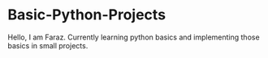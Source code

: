 # Basic-Python-Projects
Hello, I am Faraz. Currently learning python basics and implementing those basics in small projects. 
